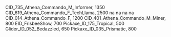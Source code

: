  CID_735_Athena_Commando_M_Informer, 1350
CID_619_Athena_Commando_F_TechLlama, 2500
na
na
na
na
CID_014_Athena_Commando_F, 1200
CID_401_Athena_Commando_M_Miner, 800
EID_FrisbeeShow, 700
Pickaxe_ID_175_Tropical, 500
Glider_ID_052_Bedazzled, 650
Pickaxe_ID_035_Prismatic, 800
